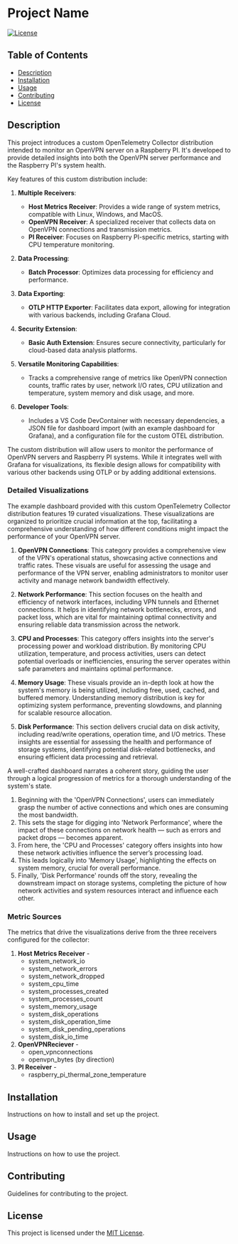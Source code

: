 # Project Name

[![License](https://img.shields.io/badge/license-MIT-blue.svg)](LICENSE)

## Table of Contents

- [Description](#description)
- [Installation](#installation)
- [Usage](#usage)
- [Contributing](#contributing)
- [License](#license)

## Description

This project introduces a custom OpenTelemetry Collector distribution intended to monitor an OpenVPN server on a Raspberry PI. It's developed to provide detailed insights into both the OpenVPN server performance and the Raspberry PI's system health.

Key features of this custom distribution include:

1. **Multiple Receivers**: 
    - **Host Metrics Receiver**: Provides a wide range of system metrics, compatible with Linux, Windows, and MacOS.
    - **OpenVPN Receiver**: A specialized receiver that collects data on OpenVPN connections and transmission metrics.
    - **PI Receiver**: Focuses on Raspberry PI-specific metrics, starting with CPU temperature monitoring.

2. **Data Processing**:
    - **Batch Processor**: Optimizes data processing for efficiency and performance.

3. **Data Exporting**:
    - **OTLP HTTP Exporter**: Facilitates data export, allowing for integration with various backends, including Grafana Cloud.

4. **Security Extension**:
    - **Basic Auth Extension**: Ensures secure connectivity, particularly for cloud-based data analysis platforms.

5. **Versatile Monitoring Capabilities**:
    - Tracks a comprehensive range of metrics like OpenVPN connection counts, traffic rates by user, network I/O rates, CPU utilization and temperature, system memory and disk usage, and more.

6. **Developer Tools**:
    - Includes a VS Code DevContainer with necessary dependencies, a JSON file for dashboard import (with an example dashboard for Grafana), and a configuration file for the custom OTEL distribution.

The custom distribution will allow users to monitor the performance of OpenVPN servers and Raspberry PI systems. While it integrates well with Grafana for visualizations, its flexible design allows for compatibility with various other backends using OTLP or by adding additional extensions.

### Detailed Visualizations

The example dashboard provided with this custom OpenTelemetry Collector distribution features 19 curated visualizations. These visualizations are organized to prioritize crucial information at the top, facilitating a comprehensive understanding of how different conditions might impact the performance of your OpenVPN server. 

1. **OpenVPN Connections**: This category provides a comprehensive view of the VPN's operational status, showcasing active connections and traffic rates. These visuals are useful for assessing the usage and performance of the VPN server, enabling administrators to monitor user activity and manage network bandwidth effectively.

2. **Network Performance**: This section focuses on the health and efficiency of network interfaces, including VPN tunnels and Ethernet connections. It helps in identifying network bottlenecks, errors, and packet loss, which are vital for maintaining optimal connectivity and ensuring reliable data transmission across the network.

3. **CPU and Processes**: This category offers insights into the server's processing power and workload distribution. By monitoring CPU utilization, temperature, and process activities, users can detect potential overloads or inefficiencies, ensuring the server operates within safe parameters and maintains optimal performance.

4. **Memory Usage**: These visuals provide an in-depth look at how the system's memory is being utilized, including free, used, cached, and buffered memory. Understanding memory distribution is key for optimizing system performance, preventing slowdowns, and planning for scalable resource allocation.

5. **Disk Performance**: This section delivers crucial data on disk activity, including read/write operations, operation time, and I/O metrics. These insights are essential for assessing the health and performance of storage systems, identifying potential disk-related bottlenecks, and ensuring efficient data processing and retrieval.

A well-crafted dashboard narrates a coherent story, guiding the user through a logical progression of metrics for a thorough understanding of the system's state. 

1. Beginning with the 'OpenVPN Connections', users can immediately grasp the number of active connections and which ones are consuming the most bandwidth. 
2. This sets the stage for digging into 'Network Performance', where the impact of these connections on network health — such as errors and packet drops — becomes apparent. 
3. From here, the 'CPU and Processes' category offers insights into how these network activities influence the server’s processing load. 
4. This leads logically into 'Memory Usage', highlighting the effects on system memory, crucial for overall performance. 
5. Finally, 'Disk Performance' rounds off the story, revealing the downstream impact on storage systems, completing the picture of how network activities and system resources interact and influence each other.

### Metric Sources

The metrics that drive the visualizations derive from the three receivers configured for the collector:

1. **Host Metrics Receiver** -  
   * system_network_io 
   * system_network_errors
   * system_network_dropped
   * system_cpu_time
   * system_processes_created
   * system_processes_count
   * system_memory_usage
   * system_disk_operations
   * system_disk_operation_time
   * system_disk_pending_operations
   * system_disk_io_time
2. **OpenVPNReciever** - 
   * open_vpnconnections
   * openvpn_bytes (by direction)
3. **PI Receiver** -
   * raspberry_pi_thermal_zone_temperature

## Installation

Instructions on how to install and set up the project.

## Usage

Instructions on how to use the project.

## Contributing

Guidelines for contributing to the project.

## License

This project is licensed under the [MIT License](LICENSE).
